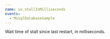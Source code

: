 ```yaml
---
name: io.stallInMilliseconds
events:
  - MssqlDatabaseSample
---
```


Wait time of stall since last restart, in milliseconds.